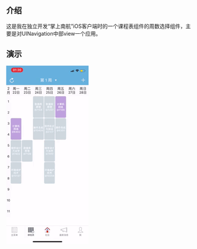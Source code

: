 ## 介绍

这是我在独立开发“掌上南航”iOS客户端时的一个课程表组件的周数选择组件，主要是对UINavigation中部view一个应用。


## 演示

![](demo_drop.gif)

